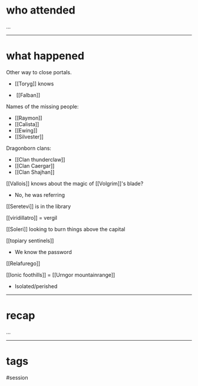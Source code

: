 # who attended

...

---
# what happened

Other way to close portals.
- [[Toryg]] knows

-  [[Falban]]

Names of the missing people:
- [[Raymon]]
- [[Calista]]
- [[Ewing]]
- [[Silvester]]

Dragonborn clans:

- [[Clan thunderclaw]]
- [[Clan Caergar]]
- [[Clan Shajhan]]

[[Vallois]] knows about the magic of [[Volgrim]]'s blade?
- No, he was referring

[[Seretevi]] is in the library

[[viridillatro]] = vergil

[[Soleri]] looking to burn things above the capital

[[topiary sentinels]]
- We know the password

[[Relafurego]]

[[Ionic foothills]] = [[Urngor mountainrange]]
- Isolated/perished

---
# recap

...

---
# tags

#session